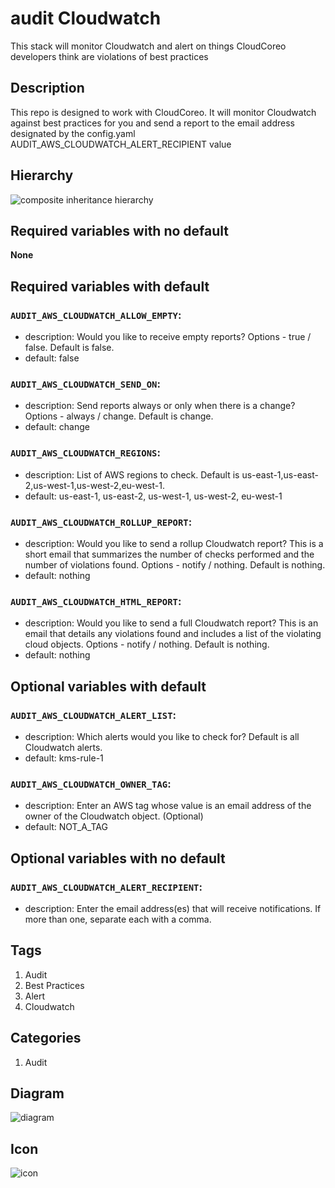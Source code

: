 audit Cloudwatch
============================
This stack will monitor Cloudwatch and alert on things CloudCoreo developers think are violations of best practices


## Description
This repo is designed to work with CloudCoreo. It will monitor Cloudwatch against best practices for you and send a report to the email address designated by the config.yaml AUDIT&#95;AWS&#95;CLOUDWATCH&#95;ALERT&#95;RECIPIENT value


## Hierarchy
![composite inheritance hierarchy](https://raw.githubusercontent.com/CloudCoreo/audit-aws-cloudwatch/master/images/hierarchy.png "composite inheritance hierarchy")



## Required variables with no default

**None**


## Required variables with default

### `AUDIT_AWS_CLOUDWATCH_ALLOW_EMPTY`:
  * description: Would you like to receive empty reports? Options - true / false. Default is false.
  * default: false

### `AUDIT_AWS_CLOUDWATCH_SEND_ON`:
  * description: Send reports always or only when there is a change? Options - always / change. Default is change.
  * default: change

### `AUDIT_AWS_CLOUDWATCH_REGIONS`:
  * description: List of AWS regions to check. Default is us-east-1,us-east-2,us-west-1,us-west-2,eu-west-1.
  * default: us-east-1, us-east-2, us-west-1, us-west-2, eu-west-1

### `AUDIT_AWS_CLOUDWATCH_ROLLUP_REPORT`:
  * description: Would you like to send a rollup Cloudwatch report? This is a short email that summarizes the number of checks performed and the number of violations found. Options - notify / nothing. Default is nothing.
  * default: nothing

### `AUDIT_AWS_CLOUDWATCH_HTML_REPORT`:
  * description: Would you like to send a full Cloudwatch report? This is an email that details any violations found and includes a list of the violating cloud objects. Options - notify / nothing. Default is nothing.
  * default: nothing


## Optional variables with default

### `AUDIT_AWS_CLOUDWATCH_ALERT_LIST`:
  * description: Which alerts would you like to check for? Default is all Cloudwatch alerts.
  * default: kms-rule-1

### `AUDIT_AWS_CLOUDWATCH_OWNER_TAG`:
  * description: Enter an AWS tag whose value is an email address of the owner of the Cloudwatch object. (Optional)
  * default: NOT_A_TAG


## Optional variables with no default

### `AUDIT_AWS_CLOUDWATCH_ALERT_RECIPIENT`:
  * description: Enter the email address(es) that will receive notifications. If more than one, separate each with a comma.

## Tags
1. Audit
1. Best Practices
1. Alert
1. Cloudwatch

## Categories
1. Audit



## Diagram
![diagram](https://raw.githubusercontent.com/CloudCoreo/audit-aws-cloudwatch/master/images/diagram.png "diagram")


## Icon
![icon](https://raw.githubusercontent.com/CloudCoreo/audit-aws-cloudwatch/master/images/icon.png "icon")

